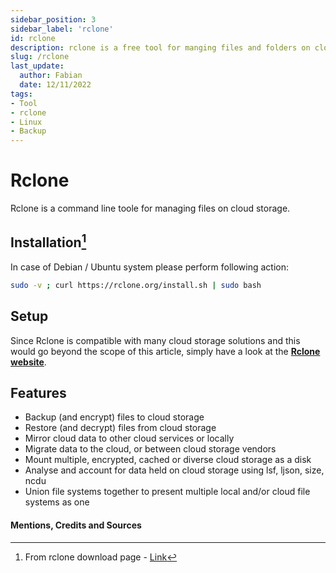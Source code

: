 ```yaml
---
sidebar_position: 3
sidebar_label: 'rclone'
id: rclone
description: rclone is a free tool for manging files and folders on cloud storage.
slug: /rclone
last_update:
  author: Fabian
  date: 12/11/2022
tags:
- Tool
- rclone
- Linux
- Backup
---
```


# Rclone

Rclone is a command line toole for managing files on cloud storage.

## Installation[^1]

In case of Debian / Ubuntu system please perform following action:

```bash
sudo -v ; curl https://rclone.org/install.sh | sudo bash
```

## Setup

Since Rclone is compatible with many cloud storage solutions and this would go beyond the scope of this article, simply have a look at the [**Rclone website**](https://rclone.org/#providers).

## Features

* Backup (and encrypt) files to cloud storage
* Restore (and decrypt) files from cloud storage
* Mirror cloud data to other cloud services or locally
* Migrate data to the cloud, or between cloud storage vendors
* Mount multiple, encrypted, cached or diverse cloud storage as a disk
* Analyse and account for data held on cloud storage using lsf, ljson, size, ncdu
* Union file systems together to present multiple local and/or cloud file systems as one


#### Mentions, Credits and Sources

[^1]: From rclone download page - [Link](https://rclone.org/downloads/)